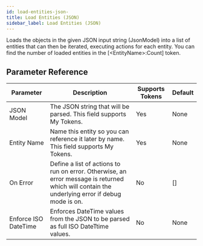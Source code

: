 ```yaml
---
id: load-entities-json-
title: Load Entities (JSON)
sidebar_label: Load Entities (JSON)
---
```



Loads the objects in the given JSON input string (JsonModel) into a list of entities that can then be iterated, executing actions for each entity. You can find the number of loaded entities in the [&lt;EntityName&gt;:Count] token.

## Parameter Reference
| Parameter | Description | Supports Tokens | Default |
| -- | -- | -- | -- |
| JSON Model | The JSON string that will be parsed. This field supports My Tokens. | Yes | None |
| Entity Name | Name this entity so you can reference it later by name. This field supports My Tokens. | Yes | None |
| On Error | Define a list of actions to run on error. Otherwise, an error message is returned which will contain the underlying error if debug mode is on. | No | [] |
| Enforce ISO DateTime | Enforces DateTime values from the JSON to be parsed as full ISO DateTtime values. | No | None |
